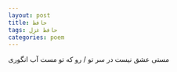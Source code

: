 ```yaml
---
layout: post
title: حافظ
tags: حافظ غزل
categories: poem
---
```


مستی عشق نیست در سر تو / رو که تو مست آب انگوری
